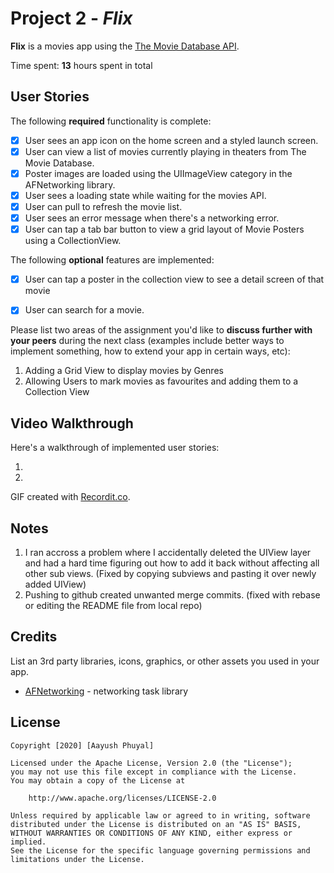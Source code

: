 # Project 2 - *Flix*

**Flix** is a movies app using the [The Movie Database API](http://docs.themoviedb.apiary.io/#).

Time spent: **13** hours spent in total

## User Stories

The following **required** functionality is complete:

- [X] User sees an app icon on the home screen and a styled launch screen.
- [X] User can view a list of movies currently playing in theaters from The Movie Database.
- [X] Poster images are loaded using the UIImageView category in the AFNetworking library.
- [X] User sees a loading state while waiting for the movies API.
- [X] User can pull to refresh the movie list.
- [X] User sees an error message when there's a networking error.
- [X] User can tap a tab bar button to view a grid layout of Movie Posters using a CollectionView.

The following **optional** features are implemented:

- [X] User can tap a poster in the collection view to see a detail screen of that movie
- [X] User can search for a movie.


Please list two areas of the assignment you'd like to **discuss further with your peers** during the next class (examples include better ways to implement something, how to extend your app in certain ways, etc):

1. Adding a Grid View to display movies by Genres
2. Allowing Users to mark movies as favourites and adding them to a Collection View

## Video Walkthrough

Here's a walkthrough of implemented user stories:

1. <img src='http://g.recordit.co/AwLxcxBeUP.gif' title='Network Error and Loading' width='' alt='' />

2. <img src='http://g.recordit.co/wAlhaMEDRK.gif' title='Video Walkthrough' width='' alt='' />


GIF created with [Recordit.co](https://recordit.co/).

## Notes

1. I ran accross a problem where I accidentally deleted the UIView layer and had a hard time figuring out how to add it back without affecting all other sub views. (Fixed by copying subviews and pasting it over newly added UIView)
2. Pushing to github created unwanted merge commits. (fixed with rebase or editing the README file from local repo)

## Credits

List an 3rd party libraries, icons, graphics, or other assets you used in your app.

- [AFNetworking](https://github.com/AFNetworking/AFNetworking) - networking task library

## License

    Copyright [2020] [Aayush Phuyal]

    Licensed under the Apache License, Version 2.0 (the "License");
    you may not use this file except in compliance with the License.
    You may obtain a copy of the License at

        http://www.apache.org/licenses/LICENSE-2.0

    Unless required by applicable law or agreed to in writing, software
    distributed under the License is distributed on an "AS IS" BASIS,
    WITHOUT WARRANTIES OR CONDITIONS OF ANY KIND, either express or implied.
    See the License for the specific language governing permissions and
    limitations under the License.
